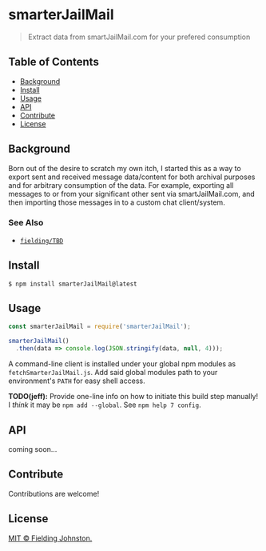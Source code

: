 # smarterJailMail

> Extract data from smartJailMail.com for your prefered consumption

## Table of Contents

- [Background](#background)
- [Install](#install)
- [Usage](#usage)
- [API](#api)
- [Contribute](#contribute)
- [License](#license)

## Background

Born out of the desire to scratch my own itch, I started this as a way to
export sent and received message data/content for both archival purposes and
for arbitrary consumption of the data. For example, exporting all messages to
or from your significant other sent via smartJailMail.com, and then importing
those messages in to a custom chat client/system.

### See Also

- [`fielding/TBD`](https://github.com/fielding/TBD)

## Install

```
$ npm install smarterJailMail@latest
```

## Usage

```js
const smarterJailMail = require('smarterJailMail');

smarterJailMail()
  .then(data => console.log(JSON.stringify(data, null, 4)));

```

A command-line client is installed under your global npm modules as `fetchSmarterJailMail.js`. Add said global modules path to your environment's
`PATH` for easy shell access.

**TODO(jeff):** Provide one-line info on how to initiate this build step
manually! I *think* it may be `npm add --global`. See `npm help 7 config`.

## API

coming soon...

## Contribute

Contributions are welcome!

## License

[MIT © Fielding Johnston.](../LICENSE)
